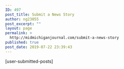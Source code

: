 ```yaml
---
ID: 497
post_title: Submit a News Story
author: ng23055
post_excerpt: ""
layout: page
permalink: >
  http://midmichiganjournal.com/submit-a-news-story
published: true
post_date: 2019-07-22 23:39:43
---
```

[user-submitted-posts]